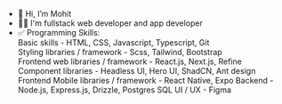 - 👋 Hi, I’m Mohit
- ✌🏻 I'm fullstack web developer and app developer
- ✅ Programming Skills:  
  Basic skills - HTML, CSS, Javascript, Typescript, Git  
  Styling libraries / framework - Scss, Tailwind, Bootstrap  
  Frontend web libraries / framework - React.js, Next.js, Refine  
  Component libraries - Headless UI, Hero UI, ShadCN, Ant design  
  Frontend Mobile libraries / framework - React Native, Expo
  Backend - Node.js, Express.js, Drizzle, Postgres SQL
  UI / UX - Figma  

<!---
mohit27com/mohit27com is a ✨ special ✨ repository because its `README.md` (this file) appears on your GitHub profile.
You can click the Preview link to take a look at your changes.
--->
